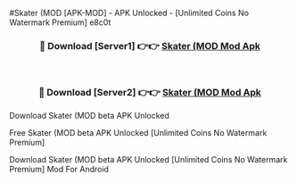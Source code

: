 #Skater (MOD [APK-MOD] - APK Unlocked - [Unlimited Coins No Watermark Premium] e8c0t



<div align="center">

<h3>🔴 Download [Server1] 👉👉 <a href="https://momento.my/?title=Skater_(MOD">Skater (MOD Mod Apk</a></h3><br>

<h3>🔴 Download [Server2] 👉👉 <a href="https://momento.my/?title=Skater_(MOD">Skater (MOD Mod Apk</a></h3>
</div>



Download Skater (MOD beta APK Unlocked

Free Skater (MOD beta APK Unlocked [Unlimited Coins No Watermark Premium]

Download Skater (MOD beta APK Unlocked [Unlimited Coins No Watermark Premium] Mod For Android
